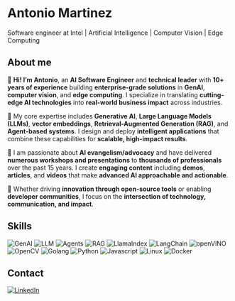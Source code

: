 # Antonio Martinez

Software engineer at Intel | Artificial Intelligence | Computer Vision | Edge Computing

## About me

👋 **Hi! I’m Antonio**, an **AI Software Engineer** and **technical leader** with **10+ years of experience** building **enterprise-grade solutions** in **GenAI**, **computer vision**, and **edge computing**. I specialize in translating **cutting-edge AI technologies** into **real-world business impact** across industries.

🧠 My core expertise includes **Generative AI**, **Large Language Models (LLMs)**, **vector embeddings**, **Retrieval-Augmented Generation (RAG)**, and **Agent-based systems**. I design and deploy **intelligent applications** that combine these capabilities for **scalable, high-impact results**.

🎤 I am passionate about **AI evangelism/advocacy** and have delivered **numerous workshops and presentations** to **thousands of professionals** over the past 15 years. I create **engaging content** including **demos**, **articles**, and **videos** that make **advanced AI approachable and actionable**. 

🚀 Whether driving **innovation through open-source tools** or enabling **developer communities**, I focus on the **intersection of technology, communication, and impact**.

## Skills

![GenAI](https://img.shields.io/badge/GenAI-6E40C9?style=for-the-badge&logo=sparkles&logoColor=white)
![LLM](https://img.shields.io/badge/LLM-0A192F?style=for-the-badge&logo=brains&logoColor=white)
![Agents](https://img.shields.io/badge/Agents-4B0082?style=for-the-badge&logo=bot&logoColor=white)
![RAG](https://img.shields.io/badge/RAG-FF6F00?style=for-the-badge&logo=search&logoColor=white)
![LlamaIndex](https://img.shields.io/badge/LlamaIndex-2D6A4F?style=for-the-badge&logo=data:image/svg+xml;base64,ENCODED_STRING_HERE&logoColor=white)
![LangChain](https://img.shields.io/badge/LangChain-3B3C36.svg?style=for-the-badge&logo=LangChain&logoColor=white)
![openVINO](https://img.shields.io/badge/openVINO-0071C5?style=for-the-badge&logo=intel&logoColor=white)
![OpenCV](https://img.shields.io/badge/OpenCV-005571?style=for-the-badge&logo=opencv&logoColor=white)
![Golang](https://img.shields.io/badge/Go-00ADD8.svg?style=for-the-badge&logo=Go&logoColor=white)
![Python](https://img.shields.io/badge/Python-3776AB.svg?style=for-the-badge&logo=Python&logoColor=white)
![Javascript](https://img.shields.io/badge/JavaScript-F7DF1E.svg?style=for-the-badge&logo=JavaScript&logoColor=black)
![Linux](https://img.shields.io/badge/Linux-FCC624.svg?style=for-the-badge&logo=Linux&logoColor=black)
![Docker](https://img.shields.io/badge/Docker-2496ED.svg?style=for-the-badge&logo=Docker&logoColor=white)

## Contact

[![LinkedIn](https://img.shields.io/badge/LinkedIn-0077B5?style=for-the-badge&logo=linkedin&logoColor=white)](https://www.linkedin.com/in/antoniomtz/)
